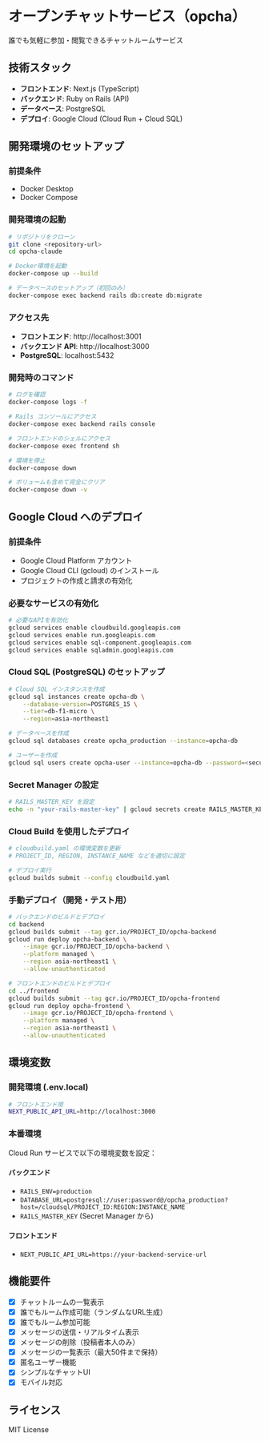 # オープンチャットサービス（opcha）

誰でも気軽に参加・閲覧できるチャットルームサービス

## 技術スタック

- **フロントエンド**: Next.js (TypeScript)
- **バックエンド**: Ruby on Rails (API)
- **データベース**: PostgreSQL
- **デプロイ**: Google Cloud (Cloud Run + Cloud SQL)

## 開発環境のセットアップ

### 前提条件

- Docker Desktop
- Docker Compose

### 開発環境の起動

```bash
# リポジトリをクローン
git clone <repository-url>
cd opcha-claude

# Docker環境を起動
docker-compose up --build

# データベースのセットアップ（初回のみ）
docker-compose exec backend rails db:create db:migrate
```

### アクセス先

- **フロントエンド**: http://localhost:3001
- **バックエンド API**: http://localhost:3000
- **PostgreSQL**: localhost:5432

### 開発時のコマンド

```bash
# ログを確認
docker-compose logs -f

# Rails コンソールにアクセス
docker-compose exec backend rails console

# フロントエンドのシェルにアクセス
docker-compose exec frontend sh

# 環境を停止
docker-compose down

# ボリュームも含めて完全にクリア
docker-compose down -v
```

## Google Cloud へのデプロイ

### 前提条件

- Google Cloud Platform アカウント
- Google Cloud CLI (gcloud) のインストール
- プロジェクトの作成と請求の有効化

### 必要なサービスの有効化

```bash
# 必要なAPIを有効化
gcloud services enable cloudbuild.googleapis.com
gcloud services enable run.googleapis.com
gcloud services enable sql-component.googleapis.com
gcloud services enable sqladmin.googleapis.com
```

### Cloud SQL (PostgreSQL) のセットアップ

```bash
# Cloud SQL インスタンスを作成
gcloud sql instances create opcha-db \
    --database-version=POSTGRES_15 \
    --tier=db-f1-micro \
    --region=asia-northeast1

# データベースを作成
gcloud sql databases create opcha_production --instance=opcha-db

# ユーザーを作成
gcloud sql users create opcha-user --instance=opcha-db --password=<secure-password>
```

### Secret Manager の設定

```bash
# RAILS_MASTER_KEY を設定
echo -n "your-rails-master-key" | gcloud secrets create RAILS_MASTER_KEY --data-file=-
```

### Cloud Build を使用したデプロイ

```bash
# cloudbuild.yaml の環境変数を更新
# PROJECT_ID, REGION, INSTANCE_NAME などを適切に設定

# デプロイ実行
gcloud builds submit --config cloudbuild.yaml
```

### 手動デプロイ（開発・テスト用）

```bash
# バックエンドのビルドとデプロイ
cd backend
gcloud builds submit --tag gcr.io/PROJECT_ID/opcha-backend
gcloud run deploy opcha-backend \
    --image gcr.io/PROJECT_ID/opcha-backend \
    --platform managed \
    --region asia-northeast1 \
    --allow-unauthenticated

# フロントエンドのビルドとデプロイ
cd ../frontend
gcloud builds submit --tag gcr.io/PROJECT_ID/opcha-frontend
gcloud run deploy opcha-frontend \
    --image gcr.io/PROJECT_ID/opcha-frontend \
    --platform managed \
    --region asia-northeast1 \
    --allow-unauthenticated
```

## 環境変数

### 開発環境 (.env.local)

```bash
# フロントエンド用
NEXT_PUBLIC_API_URL=http://localhost:3000
```

### 本番環境

Cloud Run サービスで以下の環境変数を設定：

#### バックエンド
- `RAILS_ENV=production`
- `DATABASE_URL=postgresql://user:password@/opcha_production?host=/cloudsql/PROJECT_ID:REGION:INSTANCE_NAME`
- `RAILS_MASTER_KEY` (Secret Manager から)

#### フロントエンド
- `NEXT_PUBLIC_API_URL=https://your-backend-service-url`

## 機能要件

- [x] チャットルームの一覧表示
- [x] 誰でもルーム作成可能（ランダムなURL生成）
- [x] 誰でもルーム参加可能
- [x] メッセージの送信・リアルタイム表示
- [x] メッセージの削除（投稿者本人のみ）
- [x] メッセージの一覧表示（最大50件まで保持）
- [x] 匿名ユーザー機能
- [x] シンプルなチャットUI
- [x] モバイル対応

## ライセンス

MIT License 